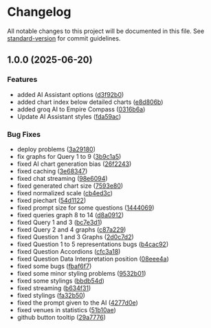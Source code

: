 # Changelog

All notable changes to this project will be documented in this file. See [standard-version](https://github.com/conventional-changelog/standard-version) for commit guidelines.

## 1.0.0 (2025-06-20)

### Features

- added AI Assistant options ([d3f92b0](https://github.com/okarras/EmpiRE-Compass/commit/d3f92b0a1cdbdaaf785e3627619c3f806381e7a9))
- added chart index below detailed charts ([e8d806b](https://github.com/okarras/EmpiRE-Compass/commit/e8d806bd78802d596b0483f79dc32aa45998208c))
- added groq AI to Empire Compass ([0316b6a](https://github.com/okarras/EmpiRE-Compass/commit/0316b6a7fea829db285e5237202706df92d50a4d))
- Update AI Assistant styles ([fda59ac](https://github.com/okarras/EmpiRE-Compass/commit/fda59ac638ffb7bd361872380b9fcd8078762c53))

### Bug Fixes

- deploy problems ([3a29180](https://github.com/okarras/EmpiRE-Compass/commit/3a291806b5920bab908b38592cf62a1b1f447718))
- fix graphs for Query 1 to 9 ([3b9c1a5](https://github.com/okarras/EmpiRE-Compass/commit/3b9c1a58d4029f3237f850f6cfd021359362e168))
- fixed AI chart generation bias ([26f2243](https://github.com/okarras/EmpiRE-Compass/commit/26f22430e676161619fe6d7d87dd0c697acdfe47))
- fixed caching ([3e68347](https://github.com/okarras/EmpiRE-Compass/commit/3e683473d4513bcbe3ca2be7f98dd50913e86720))
- fixed chat streaming ([98e6094](https://github.com/okarras/EmpiRE-Compass/commit/98e6094fc6442b0f11db287f338b350840a8a293))
- fixed generated chart size ([7593e80](https://github.com/okarras/EmpiRE-Compass/commit/7593e8087e78d8856e7d9cb2468cb7afff001b80))
- fixed normalized scale ([cb4ed3c](https://github.com/okarras/EmpiRE-Compass/commit/cb4ed3c004f1d19b1f1dfd4ab8762e699fb60764))
- fixed piechart ([54d1122](https://github.com/okarras/EmpiRE-Compass/commit/54d11227762c8fac62ef1c4806af4cf3b9a74f0e))
- fixed prompt size for some questions ([1444069](https://github.com/okarras/EmpiRE-Compass/commit/1444069bd865d2fbb895bb85198797ae96291017))
- fixed queries graph 8 to 14 ([d8a0912](https://github.com/okarras/EmpiRE-Compass/commit/d8a0912d971ca7cbcb0645f693ee3a1953be8e91))
- fixed Query 1 and 3 ([bc7e3d1](https://github.com/okarras/EmpiRE-Compass/commit/bc7e3d197525b429e5581d4151a8a8fdb8aa4b1a))
- fixed Query 2 and 4 graphs ([c87a229](https://github.com/okarras/EmpiRE-Compass/commit/c87a229f6aad91bd2bf9af82cacf0efa424a4823))
- fixed Question 1 and 3 Graphs ([2d0c7d2](https://github.com/okarras/EmpiRE-Compass/commit/2d0c7d25a56770e636431fe79b5edb0c645d0381))
- fixed Question 1 to 5 representations bugs ([b4cac92](https://github.com/okarras/EmpiRE-Compass/commit/b4cac928e405d1f3b108f87e0cf9837d5550bd3f))
- fixed Question Accordions ([cfc3a18](https://github.com/okarras/EmpiRE-Compass/commit/cfc3a18c34f58333e1a0f48eae7e1b51a7101e52))
- fixed Question Data Interpretation position ([08eee4a](https://github.com/okarras/EmpiRE-Compass/commit/08eee4a961214335a4ec962d07b076aa52b9ac30))
- fixed some bugs ([fbaf6f7](https://github.com/okarras/EmpiRE-Compass/commit/fbaf6f75e20c43aa6ac801a66977becaae6b4da3))
- fixed some minor styling problems ([9532b01](https://github.com/okarras/EmpiRE-Compass/commit/9532b01e7e9e1b8de8a8c67883a6e2ac2c6b3486))
- fixed some stylings ([bbdb54d](https://github.com/okarras/EmpiRE-Compass/commit/bbdb54d2228c384c63adeabf16a9294e14b87183))
- fixed streaming ([b634f31](https://github.com/okarras/EmpiRE-Compass/commit/b634f31f5078c81e98146a39997f7fb774302874))
- fixed stylings ([fa32b50](https://github.com/okarras/EmpiRE-Compass/commit/fa32b50be132b58ed8c7c557bdc920b02951f497))
- fixed the prompt given to the AI ([4277d0e](https://github.com/okarras/EmpiRE-Compass/commit/4277d0ed2e93078cdc83d24c1c99b08c452a6a0a))
- fixed venues in statistics ([51b10ae](https://github.com/okarras/EmpiRE-Compass/commit/51b10ae07019ed799891f15f1465cc9b201f1230))
- github button tooltip ([29a7776](https://github.com/okarras/EmpiRE-Compass/commit/29a7776b9bb80744371938165e1957349d82e7b5))
